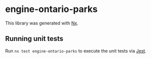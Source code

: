 # engine-ontario-parks

This library was generated with [Nx](https://nx.dev).

## Running unit tests

Run `nx test engine-ontario-parks` to execute the unit tests via [Jest](https://jestjs.io).
